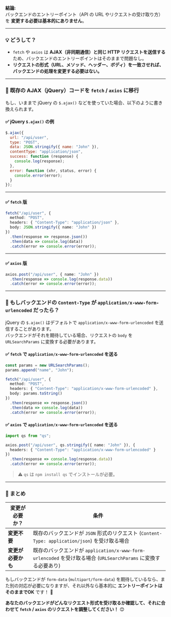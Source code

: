 **結論:**  
バックエンドのエントリーポイント（API の URL やリクエストの受け取り方）を **変更する必要は基本的にありません**。  

---

### **💡 どうして？**
- `fetch` や `axios` は **AJAX（非同期通信）と同じ HTTP リクエストを送信する** ため、バックエンドのエントリーポイントはそのままで問題なし。  
- **リクエストの形式（URL、メソッド、ヘッダー、ボディ）を一致させれば、バックエンドの処理を変更する必要はない。**

---

### **🚀 既存の AJAX（jQuery）コードを `fetch` / `axios` に移行**
もし、いままで jQuery の `$.ajax()` などを使っていた場合、以下のように書き換えられます。

#### **✅ jQuery `$.ajax()` の例**
```javascript
$.ajax({
  url: "/api/user",
  type: "POST",
  data: JSON.stringify({ name: "John" }),
  contentType: "application/json",
  success: function (response) {
    console.log(response);
  },
  error: function (xhr, status, error) {
    console.error(error);
  }
});
```

---

#### **✅ `fetch` 版**
```typescript
fetch("/api/user", {
  method: "POST",
  headers: { "Content-Type": "application/json" },
  body: JSON.stringify({ name: "John" })
})
  .then(response => response.json())
  .then(data => console.log(data))
  .catch(error => console.error(error));
```

---

#### **✅ `axios` 版**
```typescript
axios.post("/api/user", { name: "John" })
  .then(response => console.log(response.data))
  .catch(error => console.error(error));
```

---

### **📌 もしバックエンドの `Content-Type` が `application/x-www-form-urlencoded` だったら？**
jQuery の `$.ajax()` はデフォルトで `application/x-www-form-urlencoded` を送信することがあります。  
バックエンドがそれを期待している場合、リクエストの `body` を `URLSearchParams` に変換する必要があります。

#### **✅ `fetch` で `application/x-www-form-urlencoded` を送る**
```typescript
const params = new URLSearchParams();
params.append("name", "John");

fetch("/api/user", {
  method: "POST",
  headers: { "Content-Type": "application/x-www-form-urlencoded" },
  body: params.toString()
})
  .then(response => response.json())
  .then(data => console.log(data))
  .catch(error => console.error(error));
```

#### **✅ `axios` で `application/x-www-form-urlencoded` を送る**
```typescript
import qs from "qs";

axios.post("/api/user", qs.stringify({ name: "John" }), {
  headers: { "Content-Type": "application/x-www-form-urlencoded" }
})
  .then(response => console.log(response.data))
  .catch(error => console.error(error));
```
> ⚠ `qs` は `npm install qs` でインストールが必要。

---

### **🎯 まとめ**
| 変更が必要か？ | 条件 |
|--------------|------|
| **変更不要** | 既存のバックエンドが `JSON` 形式のリクエスト (`Content-Type: application/json`) を受け取る場合 |
| **変更が必要かも** | 既存のバックエンドが `application/x-www-form-urlencoded` を受け取る場合 (`URLSearchParams` に変換する必要あり) |

もしバックエンドが `form-data` (`multipart/form-data`) を期待しているなら、また別の対応が必要になりますが、それ以外なら基本的に **エントリーポイントはそのままでOK** です！ 🚀

**あなたのバックエンドがどんなリクエスト形式を受け取るか確認して、それに合わせて `fetch` / `axios` のリクエストを調整してください！** 😊